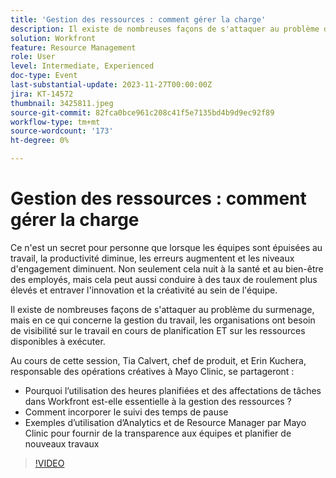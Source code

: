 ```yaml
---
title: 'Gestion des ressources : comment gérer la charge'
description: Il existe de nombreuses façons de s'attaquer au problème du surmenage, mais en ce qui concerne la gestion du travail, les organisations ont besoin de visibilité sur le travail en cours de planification ET sur les ressources disponibles à exécuter.
solution: Workfront
feature: Resource Management
role: User
level: Intermediate, Experienced
doc-type: Event
last-substantial-update: 2023-11-27T00:00:00Z
jira: KT-14572
thumbnail: 3425811.jpeg
source-git-commit: 82fca0bce961c208c41f5e7135bd4b9d9ec92f89
workflow-type: tm+mt
source-wordcount: '173'
ht-degree: 0%

---
```



# Gestion des ressources : comment gérer la charge

Ce n&#39;est un secret pour personne que lorsque les équipes sont épuisées au travail, la productivité diminue, les erreurs augmentent et les niveaux d&#39;engagement diminuent. Non seulement cela nuit à la santé et au bien-être des employés, mais cela peut aussi conduire à des taux de roulement plus élevés et entraver l&#39;innovation et la créativité au sein de l&#39;équipe.

Il existe de nombreuses façons de s&#39;attaquer au problème du surmenage, mais en ce qui concerne la gestion du travail, les organisations ont besoin de visibilité sur le travail en cours de planification ET sur les ressources disponibles à exécuter.

Au cours de cette session, Tia Calvert, chef de produit, et Erin Kuchera, responsable des opérations créatives à Mayo Clinic, se partageront :

* Pourquoi l’utilisation des heures planifiées et des affectations de tâches dans Workfront est-elle essentielle à la gestion des ressources ?
* Comment incorporer le suivi des temps de pause
* Exemples d’utilisation d’Analytics et de Resource Manager par Mayo Clinic pour fournir de la transparence aux équipes et planifier de nouveaux travaux

>[!VIDEO](https://video.tv.adobe.com/v/3425811/?learn=on)
